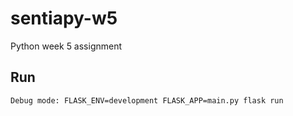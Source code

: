# sentiapy-w5

Python week 5 assignment

## Run
```
Debug mode: FLASK_ENV=development FLASK_APP=main.py flask run
```